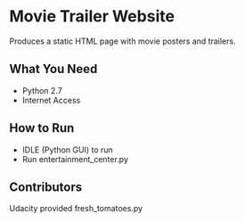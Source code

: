 # Movie Trailer Website
Produces a static HTML page with movie posters and trailers. 

## What You Need
* Python 2.7
* Internet Access

## How to Run
* IDLE (Python GUI) to run
* Run entertainment_center.py

## Contributors
Udacity provided fresh_tomatoes.py